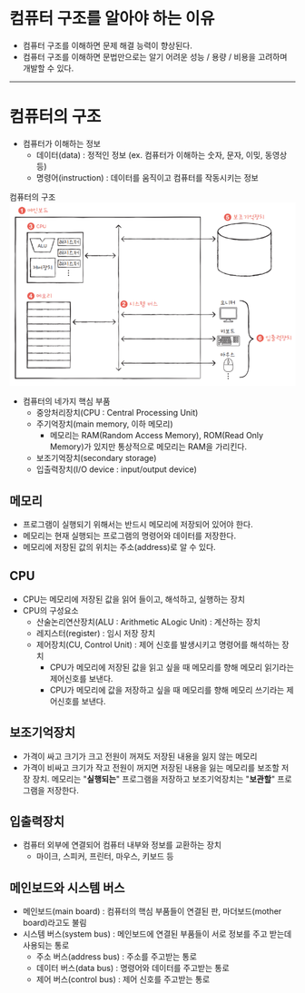# 컴퓨터 구조를 알아야 하는 이유

* 컴퓨터 구조를 이해하면 <a>문제 해결</a> 능력이 향상된다.
* 컴퓨터 구조를 이해하면 문법만으로는 알기 어려운 <a>성능 / 용량 / 비용</a>을 고려하며 개발할 수 있다.

<hr>

# 컴퓨터의 구조
* 컴퓨터가 이해하는 정보
    * 데이터(data) : 정적인 정보 (ex. 컴퓨터가 이해하는 숫자, 문자, 이밎, 동영상 등)
    * 명령어(instruction) : 데이터를 움직이고 컴퓨터를 작동시키는 정보


컴퓨터의 구조
![컴퓨터구조](./image/컴퓨터구조.png)

* 컴퓨터의 네가지 핵심 부품
    * 중앙처리장치(CPU : Central Processing Unit)
    * 주기억장치(main memory, 이하 메모리)
        * 메모리는 RAM(Random Access Memory), ROM(Read Only Memory)가 있지만 통상적으로 메모리는 RAM을 가리킨다.
    * 보조기억장치(secondary storage)
    * 입출력장치(I/O device : input/output device)


## 메모리
* 프로그램이 실행되기 위해서는 반드시 메모리에 저장되어 있어야 한다.
* 메모리는 현재 실행되는 프로그램의 명령어와 데이터를 저장한다.
* 메모리에 저장된 값의 위치는 주소(address)로 알 수 있다.

## CPU
* CPU는 메모리에 저장된 값을 읽어 들이고, 해석하고, 실행하는 장치
* CPU의 구성요소
    * 산술논리연산장치(ALU : Arithmetic ALogic Unit) : 계산하는 장치
    * 레지스터(register) : 임시 저장 장치
    * 제어장치(CU, Control Unit) : 제어 신호를 발생시키고 명령어를 해석하는 장치
        * CPU가 메모리에 저장된 값을 읽고 싶을 때 메모리를 향해 <a>메모리 읽기</a>라는 제어신호를 보낸다.
        * CPU가 메모리에 값을 저장하고 싶을 때 메모리를 향해 <a>메모리 쓰기</a>라는 제어신호를 보낸다.

## 보조기억장치
* 가격이 싸고 크기가 크고 전원이 꺼져도 저장된 내용을 잃지 않는 메모리
* 가격이 비싸고 크기가 작고 전원이 꺼지면 저장된 내용을 잃는 메모리를 보조할 저장 장치. 메모리는 "__실행되는__" 프로그램을 저장하고 보조기억장치는 "__보관할__" 프로그램을 저장한다.

## 입출력장치
* 컴퓨터 외부에 연결되어 컴퓨터 내부와 정보를 교환하는 장치
    * 마이크, 스피커, 프린터, 마우스, 키보드 등

## 메인보드와 시스템 버스
* 메인보드(main board) : 컴퓨터의 핵심 부품들이 연결된 판, 마더보드(mother board)라고도 불림
* 시스템 버스(system bus) : 메인보드에 연결된 부품들이 서로 정보를 주고 받는데 사용되는 통로
    * 주소 버스(address bus) : 주소를 주고받는 통로
    * 데이터 버스(data bus) : 명령어와 데이터를 주고받는 통로
    * 제어 버스(control bus) : 제어 신호를 주고받는 통로